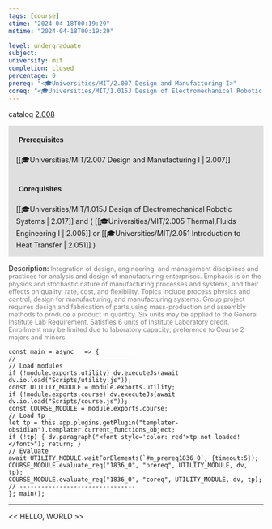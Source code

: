 ```yaml
---
tags: [course]
ctime: "2024-04-18T00:19:29"
mstime: "2024-04-18T00:19:29"

level: undergraduate
subject: 
university: mit
completion: closed
percentage: 0
prereq: "<🎓Universities/MIT/2.007 Design and Manufacturing I>"
coreq: "<🎓Universities/MIT/1.015J Design of Electromechanical Robotic Systems> and ( <🎓Universities/MIT/2.005 Thermal,Fluids Engineering I> or <🎓Universities/MIT/2.051 Introduction to Heat Transfer> )"
---
```


catalog [2.008](http://student.mit.edu/catalog/m2a.html#2.008)

<span style="display: block; padding: 15px; background-color: rgb(100, 100, 100, 0.2);"><font id="m_prereq1836_0" style="display: block; font-family: Arial, sans-serif; font-weight: bold; padding: 5px">Prerequisites</font><br><span id="prereq1836_0">[[🎓Universities/MIT/2.007 Design and Manufacturing I | 2.007]]</span></span>
<span style="display: block; padding: 15px; background-color: rgb(100, 100, 100, 0.2);"><font id="m_coreq1836_0" style="display: block; font-family: Arial, sans-serif; font-weight: bold; padding: 5px">Corequisites</font><br><span id="coreq1836_0">[[🎓Universities/MIT/1.015J Design of Electromechanical Robotic Systems | 2.017]] and ( [[🎓Universities/MIT/2.005 Thermal,Fluids Engineering I | 2.005]] or [[🎓Universities/MIT/2.051 Introduction to Heat Transfer | 2.051]] )</span></span>

<font style="">Description:</font>
<font style="color: grey; font-size: 0.8rem;">Integration of design, engineering, and management disciplines and practices for analysis and design of manufacturing enterprises. Emphasis is on the physics and stochastic nature of manufacturing processes and systems, and their effects on quality, rate, cost, and flexibility. Topics include process physics and control, design for manufacturing, and manufacturing systems. Group project requires design and fabrication of parts using mass-production and assembly methods to produce a product in quantity. Six units may be applied to the General Institute Lab Requirement. Satisfies 6 units of Institute Laboratory credit. Enrollment may be limited due to laboratory capacity; preference to Course 2 majors and minors.</font>

```dataviewjs
const main = async _ => {
// --------------------------------
// Load modules
if (!module.exports.utility) dv.executeJs(await dv.io.load("Scripts/utility.js"));
const UTILITY_MODULE = module.exports.utility;
if (!module.exports.course) dv.executeJs(await dv.io.load("Scripts/course.js"));
const COURSE_MODULE = module.exports.course;
// Load tp
let tp = this.app.plugins.getPlugin("templater-obsidian").templater.current_functions_object;
if (!tp) { dv.paragraph("<font style='color: red'>tp not loaded!</font>"); return; }
// Evaluate
await UTILITY_MODULE.waitForElements(`#m_prereq1836_0`, {timeout:5});
COURSE_MODULE.evaluate_req("1836_0", "prereq", UTILITY_MODULE, dv, tp);
COURSE_MODULE.evaluate_req("1836_0", "coreq", UTILITY_MODULE, dv, tp);
// --------------------------------
}; main();
```

---

<< HELLO, WORLD >>
